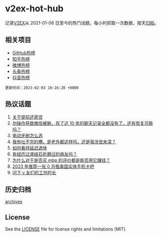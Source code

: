 # v2ex-hot-hub

 记录[V2EX](https://www.v2ex.com/)从 2021-01-06 日至今的热门话题。每小时抓取一次数据，按天[归档](archives)。
 
 ## 相关项目

- [GitHub热榜](https://github.com/snaildev/github-hot-hub)
- [知乎热榜](https://github.com/snaildev/zhihu-hot-hub)
- [微博热榜](https://github.com/snaildev/weibo-hot-hub)
- [头条热榜](https://github.com/snaildev/toutiao-hot-hub)
- [抖音热榜](https://github.com/snaildev/douyin-hot-hub)


 `更新时间：2023-02-03 10:16:20 +0800`

## 热议话题

1. [关于提前还房贷](https://www.v2ex.com/t/912480)
1. [勿操作导致微信被删，存了近 10 年的聊天记录全都没有了，还有恢复可能吗？](https://www.v2ex.com/t/912578)
1. [电动牙刷怎么选](https://www.v2ex.com/t/912484)
1. [我有吐不完的槽，是老外都这样吗，还是我涉世未深？](https://www.v2ex.com/t/912727)
1. [如何看待延迟退休](https://www.v2ex.com/t/912663)
1. [有经历过肾结石折磨过的病友吗？](https://www.v2ex.com/t/912590)
1. [为什么对于是否买 mbp 的评价都是能否用它赚钱？](https://www.v2ex.com/t/912545)
1. [2023 年推荐一张 0 月租美国实体手机卡吧](https://www.v2ex.com/t/912581)
1. [问下 v 友们的工作时长](https://www.v2ex.com/t/912670)

## 历史归档

[archives](archives)

## License

See the [LICENSE](LICENSE) file for license rights and limitations (MIT).
